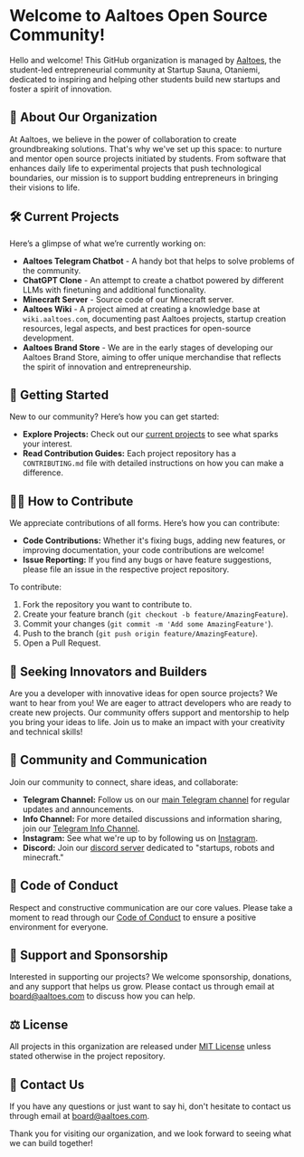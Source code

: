 # Welcome to Aaltoes Open Source Community!

Hello and welcome! This GitHub organization is managed by [Aaltoes](https://www.aaltoes.com/), the student-led entrepreneurial community at Startup Sauna, Otaniemi, dedicated to inspiring and helping other students build new startups and foster a spirit of innovation.

## 🚀 About Our Organization

At Aaltoes, we believe in the power of collaboration to create groundbreaking solutions. That's why we've set up this space: to nurture and mentor open source projects initiated by students. From software that enhances daily life to experimental projects that push technological boundaries, our mission is to support budding entrepreneurs in bringing their visions to life.

## 🛠️ Current Projects

Here’s a glimpse of what we’re currently working on:

- **Aaltoes Telegram Chatbot** - A handy bot that helps to solve problems of the community.
- **ChatGPT Clone** - An attempt to create a chatbot powered by different LLMs with finetuning and additional functionality.
- **Minecraft Server** - Source code of our Minecraft server.
- **Aaltoes Wiki** - A project aimed at creating a knowledge base at `wiki.aaltoes.com`, documenting past Aaltoes projects, startup creation resources, legal aspects, and best practices for open-source development.
- **Aaltoes Brand Store** - We are in the early stages of developing our Aaltoes Brand Store, aiming to offer unique merchandise that reflects the spirit of innovation and entrepreneurship.

## 🌱 Getting Started

New to our community? Here’s how you can get started:
- **Explore Projects:** Check out our [current projects](https://github.com/orgs/aaltoes-tech/repositories) to see what sparks your interest.
- **Read Contribution Guides:** Each project repository has a `CONTRIBUTING.md` file with detailed instructions on how you can make a difference.

## 👨‍💻 How to Contribute

We appreciate contributions of all forms. Here’s how you can contribute:
- **Code Contributions:** Whether it's fixing bugs, adding new features, or improving documentation, your code contributions are welcome!
- **Issue Reporting:** If you find any bugs or have feature suggestions, please file an issue in the respective project repository.

To contribute:
1. Fork the repository you want to contribute to.
2. Create your feature branch (`git checkout -b feature/AmazingFeature`).
3. Commit your changes (`git commit -m 'Add some AmazingFeature'`).
4. Push to the branch (`git push origin feature/AmazingFeature`).
5. Open a Pull Request.

## 🚀 Seeking Innovators and Builders

Are you a developer with innovative ideas for open source projects? We want to hear from you! We are eager to attract developers who are ready to create new projects. Our community offers support and mentorship to help you bring your ideas to life. Join us to make an impact with your creativity and technical skills!

## 🤝 Community and Communication

Join our community to connect, share ideas, and collaborate:
- **Telegram Channel:** Follow us on our [main Telegram channel](https://t.me/aaltoes) for regular updates and announcements.
- **Info Channel:** For more detailed discussions and information sharing, join our [Telegram Info Channel](https://t.me/+lcMtXV1EAr9mYzIy).
- **Instagram:** See what we're up to by following us on [Instagram](https://www.instagram.com/aaltoes/).
- **Discord:** Join our [discord server](https://discord.gg/7xRarT4k) dedicated to "startups, robots and minecraft."

## 📜 Code of Conduct

Respect and constructive communication are our core values. Please take a moment to read through our [Code of Conduct](https://www.aaltoes.com/code-of-conduct) to ensure a positive environment for everyone.

## 🤲 Support and Sponsorship

Interested in supporting our projects? We welcome sponsorship, donations, and any support that helps us grow. Please contact us through email at [board@aaltoes.com](mailto:board@aaltoes.com) to discuss how you can help.

## ⚖️ License

All projects in this organization are released under [MIT License](https://opensource.org/licenses/MIT) unless stated otherwise in the project repository.

## 💬 Contact Us

If you have any questions or just want to say hi, don't hesitate to contact us through email at [board@aaltoes.com](mailto:board@aaltoes.com).

Thank you for visiting our organization, and we look forward to seeing what we can build together!
